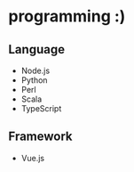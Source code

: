 programming :)
==============================

Language
------------------------------
* Node.js
* Python
* Perl
* Scala
* TypeScript

Framework
------------------------------
* Vue.js
